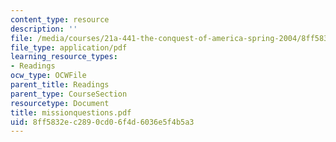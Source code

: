 ```yaml
---
content_type: resource
description: ''
file: /media/courses/21a-441-the-conquest-of-america-spring-2004/8ff5832ec2890cd06f4d6036e5f4b5a3_missionquestions.pdf
file_type: application/pdf
learning_resource_types:
- Readings
ocw_type: OCWFile
parent_title: Readings
parent_type: CourseSection
resourcetype: Document
title: missionquestions.pdf
uid: 8ff5832e-c289-0cd0-6f4d-6036e5f4b5a3
---
```

